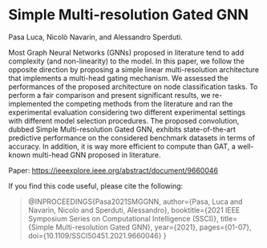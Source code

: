 # Simple Multi-resolution Gated GNN

Pasa Luca, Nicolò Navarin, and Alessandro Sperduti.

Most Graph Neural Networks (GNNs) proposed in literature tend to add complexity (and non-linearity) to the model. In this paper, we follow the opposite direction by proposing a simple linear multi-resolution architecture that implements a multi-head gating mechanism. We assessed the performances of the proposed architecture on node classification tasks. To perform a fair comparison and present significant results, we re-implemented the competing methods from the literature and ran the experimental evaluation considering two different experimental settings with different model selection procedures. The proposed convolution, dubbed Simple Multi-resolution Gated GNN, exhibits state-of-the-art predictive performance on the considered benchmark datasets in terms of accuracy. In addition, it is way more efficient to compute than GAT, a well-known  multi-head GNN proposed in literature.

Paper: https://ieeexplore.ieee.org/abstract/document/9660046

If you find this code useful, please cite the following:

>@INPROCEEDINGS{Pasa2021SMGGNN,
>author={Pasa, Luca and Navarin, Nicolo and Sperduti, Alessandro}, 
>booktitle={2021 IEEE Symposium Series on Computational Intelligence (SSCI)}, 
>title={Simple Multi-resolution Gated GNN}, 
>year={2021},
>pages={01-07},
>doi={10.1109/SSCI50451.2021.9660046}
>}

